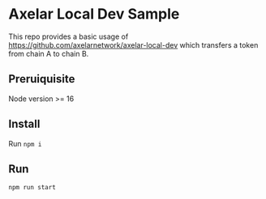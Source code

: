 # Axelar Local Dev Sample

This repo provides a basic usage of https://github.com/axelarnetwork/axelar-local-dev which transfers a token from chain A to chain B.

## Preruiquisite

Node version >= 16

## Install

Run `npm i`

## Run

`npm run start`
